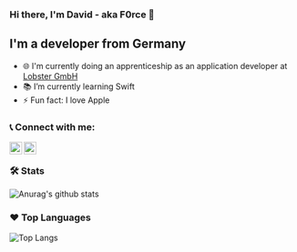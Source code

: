 ### Hi there, I'm David - aka F0rce 👋

## I'm a developer from Germany
- 🌐 I'm currently doing an apprenticeship as an application developer at [Lobster GmbH][lobster]
- 📚 I’m currently learning Swift
- ⚡️ Fun fact: I love Apple

### 📞 Connect with me:

[<img align="left" alt="F0rce | LinkedIn" width="22px" src="https://cdn.jsdelivr.net/npm/simple-icons@3.11.0/icons/linkedin.svg" />][linkedin]
[<img align="left" alt="F0rce | E-Mail" width="22px" src="https://cdn.jsdelivr.net/npm/simple-icons@3.4.0/icons/mail-dot-ru.svg" />][email]
<br>

### 🛠 Stats
![Anurag's github stats](https://github-readme-stats.vercel.app/api?username=F0rce&show_icons=true&theme=dark&count_private=true)

### ❤ Top Languages 
![Top Langs](https://github-readme-stats.vercel.app/api/top-langs/?username=F0rce&layout=compact)


[linkedin]: https://linkedin.com/in/daviddodlek
[email]: mailto:david@dodlek.com
[lobster]: https://www.lobster-world.com/
